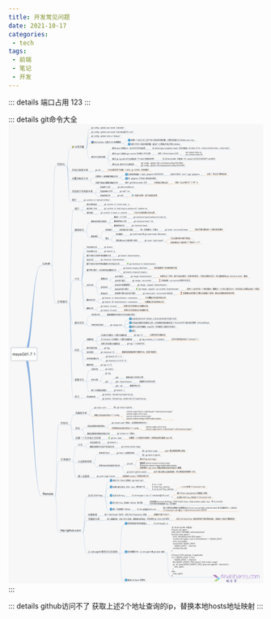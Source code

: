 ```yaml
---
title: 开发常见问题
date: 2021-10-17
categories:
 - tech
tags:
 - 前端
 - 笔记
 - 开发
---
```


::: details 端口占用
123
:::

::: details git命令大全
![git命令大全](/img/git-directive.png)
:::

::: details github访问不了
获取上述2个地址查询的ip，替换本地hosts地址映射
:::



